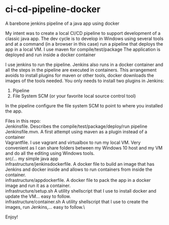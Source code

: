 # ci-cd-pipeline-docker
A barebone jenkins pipeline of a java app using docker

My intent was to create a local CI/CD pipeline to support development of a classic java app.
The dev cycle is to develop in Windows using several tools and at a command (in a browser in this case) run a pipeline that deploys the app in a local VM.
I use maven for compile/test/package
The application is deployed and run inside a docker container

I use jenkins to run the pipeline. Jenkins also runs in a docker container and all the steps in the pipeline are executed in containers. 
This arrangement avoids to install plugins for maven or other tools, docker downloads the images of the tools needed.
You only needs to install two plugins in Jenkins:
1. Pipeline 
2. File System SCM (or your favorite local source control tool)

In the pipeline configure the file system SCM to point to where you installed the app.

Files in this repo:\
Jenkinsfile. Describes the compile/test/package/deploy/run pipeline\
Jenkinsfile.mvn. A first attempt using maven as a plugin instead of a container\
Vagrantfile. I use vagrant and virtualbox to run my local VM. Very convenient as I can share folders between my Windows 10 host and my VM and do all the editing using Windows tools.\
src/... my simple java app\
infrastructure/jenkinsdockerfile. A docker file to build an image that has Jenkins and docker inside and allows to run containers from inside the container.\
infrastructure/appdockerfile. A docker file to pack the app in a docker image and run it as a container.\
infrastructure/setup.sh A utility shellscript that I use to install docker and update the VM... easy to follow.\
infrastructure/container.sh A utility shellscript that I use to create the images, run Jenkins,... easy to follow.\

Enjoy!

